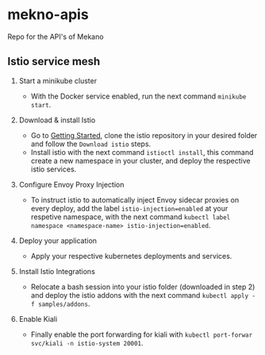 # mekno-apis
Repo for the API's of Mekano


## Istio service mesh
1. Start a minikube cluster
    - With the Docker service enabled, run the next command `minikube start`.
2. Download & install Istio
    - Go to [Getting Started](https://istio.io/latest/docs/setup/getting-started/), clone the istio repository in your desired folder and follow the `Download istio` steps.
    - Install istio with the next command `istioctl install`, this command create a new namespace in your cluster, and deploy the respective istio services.

3. Configure Envoy Proxy Injection
    - To instruct istio to automatically inject Envoy sidecar proxies on every deploy, add the label `istio-injection=enabled` at your respetive namespace, with the next command `kubectl label namespace <namespace-name> istio-injection=enabled`.

4. Deploy your application
    - Apply your respective kubernetes deployments and services.

5. Install Istio Integrations
    - Relocate a bash session into your istio folder (downloaded in step 2) and deploy the istio addons with the next command `kubectl apply -f samples/addons`.

6. Enable Kiali
    - Finally enable the port forwarding for kiali with `kubectl port-forwar svc/kiali -n istio-system 20001`.

